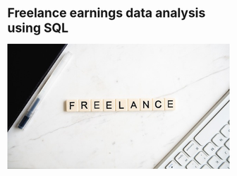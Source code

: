 # Freelance earnings data analysis using SQL
![freelance image](https://github.com/mhetrepooja-22/Project_Freelance/blob/main/freelance-4523096_640%20(1).jpg)
